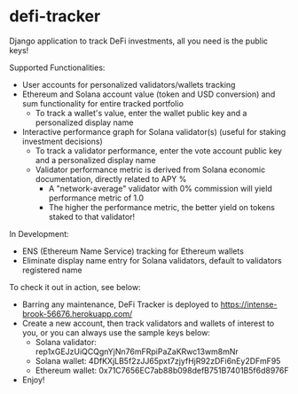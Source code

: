 # defi-tracker
Django application to track DeFi investments, all you need is the public keys!

Supported Functionalities:
  - User accounts for personalized validators/wallets tracking
  - Ethereum and Solana account value (token and USD conversion) and sum functionality for entire tracked portfolio
    - To track a wallet's value, enter the wallet public key and a personalized display name
  - Interactive performance graph for Solana validator(s) (useful for staking investment decisions)
    - To track a validator performance, enter the vote account public key and a personalized display name
    - Validator performance metric is derived from Solana economic documentation, directly related to APY %
      - A "network-average" validator with 0% commission will yield performance metric of 1.0
      - The higher the performance metric, the better yield on tokens staked to that validator!

In Development:
 - ENS (Ethereum Name Service) tracking for Ethereum wallets
 - Eliminate display name entry for Solana validators, default to validators registered name

To check it out in action, see below:
  - Barring any maintenance, DeFi Tracker is deployed to https://intense-brook-56676.herokuapp.com/
  - Create a new account, then track validators and wallets of interest to you, or you can always use the sample keys below:
    - Solana validator: rep1xGEJzUiQCQgnYjNn76mFRpiPaZaKRwc13wm8mNr
    - Solana wallet: 4DfKXjLB5f2zJJ65pxt7zjyfHjR92zDFi6nEy2DFmF95
    - Ethereum wallet: 0x71C7656EC7ab88b098defB751B7401B5f6d8976F
  - Enjoy!
